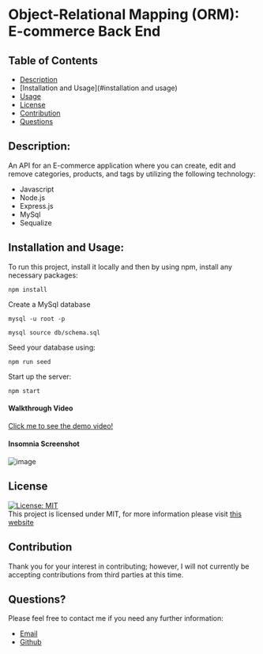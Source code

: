 # Object-Relational Mapping (ORM): E-commerce Back End

## Table of Contents

- [Description](#description)
- [Installation and Usage](#installation and usage)
- [Usage](#usage)
- [License](#license)
- [Contribution](#contribution)
- [Questions](#questions)

## Description:

An API for an E-commerce application where you can create, edit and remove categories, products, and tags by utilizing the following technology:

- Javascript
- Node.js
- Express.js
- MySql
- Sequalize

## Installation and Usage:

To run this project, install it locally and then by using npm, install any necessary packages:

```
npm install
```

Create a MySql database
```
mysql -u root -p
```
```
mysql source db/schema.sql
```

Seed your database using:

```
npm run seed
```

Start up the server:

```
npm start
```

#### Walkthrough Video

[Click me to see the demo video!](https://drive.google.com/file/d/18j8si7c6CDcQplRjC8JKbse7xKsNe-oj/view)

#### Insomnia Screenshot

![image](https://user-images.githubusercontent.com/107082980/186302349-0cb6295d-e9ac-468d-a622-320c5081183d.png)

## License

[![License: MIT](https://img.shields.io/badge/License-MIT-yellow.svg)](https://opensource.org/licenses/MIT) <br>
This project is licensed under MIT, for more information please visit [this website](https://opensource.org/licenses/MIT)

## Contribution

Thank you for your interest in contributing; however, I will not currently be accepting contributions from third parties at this time.

## Questions?

Please feel free to contact me if you need any further information:

- [Email](mailto:chrisdmle@gmail.com)
- [Github](https://github.com/chrisdmle)
